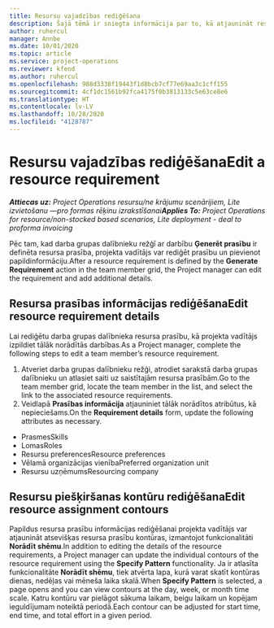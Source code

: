 ```yaml
---
title: Resursu vajadzības rediģēšana
description: Šajā tēmā ir sniegta informācija par to, kā atjaunināt resursu prasību informāciju.
author: ruhercul
manager: Annbe
ms.date: 10/01/2020
ms.topic: article
ms.service: project-operations
ms.reviewer: kfend
ms.author: ruhercul
ms.openlocfilehash: 988d3338f19443f1d8bcb7cf77e69aa3c1cff155
ms.sourcegitcommit: 4cf1dc1561b92fca4175f0b3813133c5e63ce8e6
ms.translationtype: HT
ms.contentlocale: lv-LV
ms.lasthandoff: 10/28/2020
ms.locfileid: "4128787"
---
```

# <a name="edit-a-resource-requirement"></a><span data-ttu-id="b8345-103">Resursu vajadzības rediģēšana</span><span class="sxs-lookup"><span data-stu-id="b8345-103">Edit a resource requirement</span></span>

<span data-ttu-id="b8345-104">_**Attiecas uz:** Project Operations resursu/ne krājumu scenārijiem, Lite izvietošanu —pro formas rēķinu izrakstīšanai_</span><span class="sxs-lookup"><span data-stu-id="b8345-104">_**Applies To:** Project Operations for resource/non-stocked based scenarios, Lite deployment - deal to proforma invoicing_</span></span>

<span data-ttu-id="b8345-105">Pēc tam, kad darba grupas dalībnieku režģī ar darbību **Ģenerēt prasību** ir definēta resursa prasība, projekta vadītājs var rediģēt prasību un pievienot papildinformāciju.</span><span class="sxs-lookup"><span data-stu-id="b8345-105">After a resource requirement is defined by the **Generate Requirement** action in the team member grid, the Project manager can edit the requirement and add additional details.</span></span>

## <a name="edit-resource-requirement-details"></a><span data-ttu-id="b8345-106">Resursa prasības informācijas rediģēšana</span><span class="sxs-lookup"><span data-stu-id="b8345-106">Edit resource requirement details</span></span>

<span data-ttu-id="b8345-107">Lai rediģētu darba grupas dalībnieka resursa prasību, kā projekta vadītājs izpildiet tālāk norādītās darbības.</span><span class="sxs-lookup"><span data-stu-id="b8345-107">As a Project manager, complete the following steps to edit a team member’s resource requirement.</span></span>

1. <span data-ttu-id="b8345-108">Atveriet darba grupas dalībnieku režģi, atrodiet sarakstā darba grupas dalībnieku un atlasiet saiti uz saistītajām resursa prasībām.</span><span class="sxs-lookup"><span data-stu-id="b8345-108">Go to the team member grid, locate the team member in the list, and select the link to the associated resource requirements.</span></span>
2. <span data-ttu-id="b8345-109">Veidlapā **Prasības informācija** atjauniniet tālāk norādītos atribūtus, kā nepieciešams.</span><span class="sxs-lookup"><span data-stu-id="b8345-109">On the **Requirement details** form, update the following attributes as necessary.</span></span>

- <span data-ttu-id="b8345-110">Prasmes</span><span class="sxs-lookup"><span data-stu-id="b8345-110">Skills</span></span>
- <span data-ttu-id="b8345-111">Lomas</span><span class="sxs-lookup"><span data-stu-id="b8345-111">Roles</span></span>
- <span data-ttu-id="b8345-112">Resursu preferences</span><span class="sxs-lookup"><span data-stu-id="b8345-112">Resource preferences</span></span>
- <span data-ttu-id="b8345-113">Vēlamā organizācijas vienība</span><span class="sxs-lookup"><span data-stu-id="b8345-113">Preferred organization unit</span></span>
- <span data-ttu-id="b8345-114">Resursu uzņēmums</span><span class="sxs-lookup"><span data-stu-id="b8345-114">Resourcing company</span></span>

## <a name="edit-resource-assignment-contours"></a><span data-ttu-id="b8345-115">Resursu piešķiršanas kontūru rediģēšana</span><span class="sxs-lookup"><span data-stu-id="b8345-115">Edit resource assignment contours</span></span>

<span data-ttu-id="b8345-116">Papildus resursa prasību informācijas rediģēšanai projekta vadītājs var atjaunināt atsevišķas resursa prasību kontūras, izmantojot funkcionalitāti **Norādīt shēmu**.</span><span class="sxs-lookup"><span data-stu-id="b8345-116">In addition to editing the details of the resource requirements, a Project manager can update the individual contours of the resource requirement using the **Specify Pattern** functionality.</span></span> <span data-ttu-id="b8345-117">Ja ir atlasīta funkcionalitāte **Norādīt shēmu**, tiek atvērta lapa, kurā varat skatīt kontūras dienas, nedēļas vai mēneša laika skalā.</span><span class="sxs-lookup"><span data-stu-id="b8345-117">When **Specify Pattern** is selected, a page opens and you can view contours at the day, week, or month time scale.</span></span> <span data-ttu-id="b8345-118">Katru kontūru var pielāgot sākuma laikam, beigu laikam un kopējam ieguldījumam noteiktā periodā.</span><span class="sxs-lookup"><span data-stu-id="b8345-118">Each contour can be adjusted for start time, end time, and total effort in a given period.</span></span>